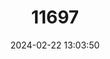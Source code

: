 ---
title: "11697"
category: "Leptonycteris nivalis"
draft: false
date: 2024-02-22 13:03:50
languages:
  English: ["Mexican Long-nosed Bat", "Greater Long-nosed Bat"]
---